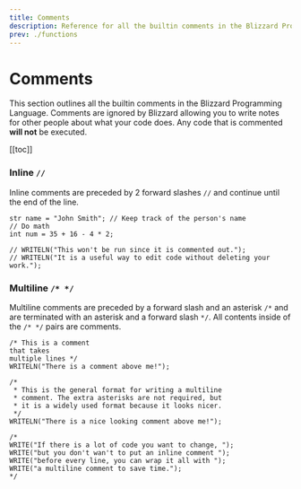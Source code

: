 ```yaml
---
title: Comments
description: Reference for all the builtin comments in the Blizzard Programming Language
prev: ./functions
---
```


# Comments

This section outlines all the builtin comments in the Blizzard Programming Language. Comments are ignored by Blizzard allowing you to write notes for other people about what your code does. Any code that is commented **will not** be executed.

[[toc]]

### Inline `//`

Inline comments are preceded by 2 forward slashes `//` and continue until the end of the line.

```bzz:no-line-numbers
str name = "John Smith"; // Keep track of the person's name
// Do math
int num = 35 + 16 - 4 * 2;

// WRITELN("This won't be run since it is commented out.");
// WRITELN("It is a useful way to edit code without deleting your work.");
```

### Multiline `/* */`

Multiline comments are preceded by a forward slash and an asterisk `/*` and are terminated with an asterisk and a forward slash `*/`. All contents inside of the `/* */` pairs are comments.

```bzz:no-line-numbers
/* This is a comment
that takes
multiple lines */
WRITELN("There is a comment above me!");

/*
 * This is the general format for writing a multiline
 * comment. The extra asterisks are not required, but
 * it is a widely used format because it looks nicer.
 */
WRITELN("There is a nice looking comment above me!");

/*
WRITE("If there is a lot of code you want to change, ");
WRITE("but you don't wan't to put an inline comment ");
WRITE("before every line, you can wrap it all with ");
WRITE("a multiline comment to save time.");
*/
```
